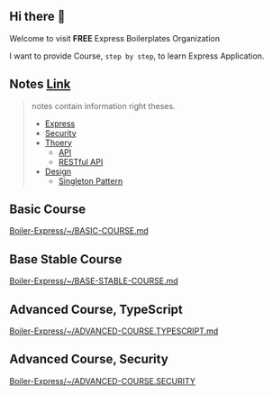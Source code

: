 ## Hi there 👋

Welcome to visit **FREE** Express Boilerplates Organization

I want to provide Course, `step by step`, to learn Express Application.

## Notes [Link](https://github.com/Boiler-Express/.github/tree/main/notes)

> notes contain information right theses.
> 
> - [Express](https://github.com/Boiler-Express/.github/tree/main/notes/express)
> - [Security](https://github.com/Boiler-Express/.github/tree/main/notes/security)
> - [Thoery](https://github.com/Boiler-Express/.github/tree/main/notes/theory)
>   - [API](https://github.com/Boiler-Express/.github/blob/main/notes/theory/API.md)
>   - [RESTful API](https://github.com/Boiler-Express/.github/blob/main/notes/theory/RESTFUL-API.md)
> - [Design](https://github.com/Boiler-Express/.github/tree/main/notes/design)
>   - [Singleton Pattern](https://github.com/Boiler-Express/.github/tree/main/notes/design/SINGLETON.md)



## Basic Course

[Boiler-Express/~/BASIC-COURSE.md](https://github.com/Boiler-Express/.github/blob/main/profile/BASIC-COURSE.md)

## Base Stable Course

[Boiler-Express/~/BASE-STABLE-COURSE.md](https://github.com/Boiler-Express/.github/blob/main/profile/BASE-STABLE-COURSE.md)

## Advanced Course, TypeScript

[Boiler-Express/~/ADVANCED-COURSE.TYPESCRIPT.md](https://github.com/Boiler-Express/.github/blob/main/profile/ADVANCED-COURSE.TYPESCRIPT.md)

## Advanced Course, Security

[Boiler-Express/~/ADVANCED-COURSE.SECURITY](https://github.com/Boiler-Express/.github/blob/main/profile/ADVANCED-COURSE.SECURITY.md)